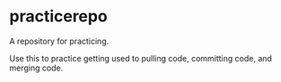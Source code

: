 # practicerepo
A repository for practicing.

Use this to practice getting used to pulling code, committing code, and merging code.

